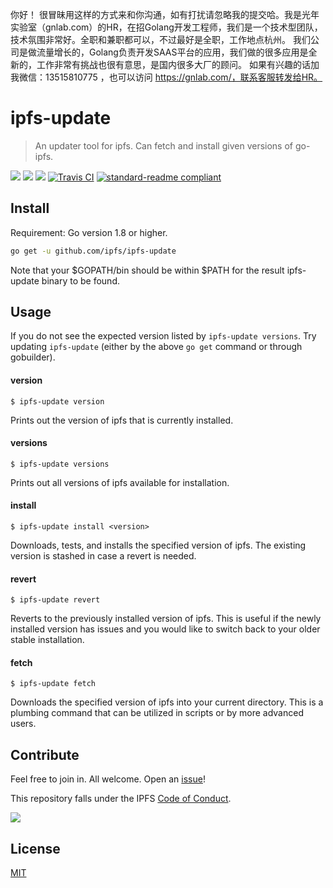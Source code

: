 你好！
很冒昧用这样的方式来和你沟通，如有打扰请忽略我的提交哈。我是光年实验室（gnlab.com）的HR，在招Golang开发工程师，我们是一个技术型团队，技术氛围非常好。全职和兼职都可以，不过最好是全职，工作地点杭州。
我们公司是做流量增长的，Golang负责开发SAAS平台的应用，我们做的很多应用是全新的，工作非常有挑战也很有意思，是国内很多大厂的顾问。
如果有兴趣的话加我微信：13515810775  ，也可以访问 https://gnlab.com/，联系客服转发给HR。
# ipfs-update

> An updater tool for ipfs. Can fetch and install given versions of go-ipfs.

[![](https://img.shields.io/badge/made%20by-Protocol%20Labs-blue.svg?style=flat-square)](http://ipn.io)
[![](https://img.shields.io/badge/project-IPFS-blue.svg?style=flat-square)](http://ipfs.io/)
[![](https://img.shields.io/badge/freenode-%23ipfs-blue.svg?style=flat-square)](http://webchat.freenode.net/?channels=%23ipfs)
[![Travis CI](https://travis-ci.org/ipfs/ipfs-update.svg?branch=master)](https://travis-ci.org/ipfs/ipfs-update)
[![standard-readme compliant](https://img.shields.io/badge/standard--readme-OK-green.svg?style=flat-square)](https://github.com/RichardLitt/standard-readme)

## Install

Requirement: Go version 1.8 or higher.

```sh
go get -u github.com/ipfs/ipfs-update
```
Note that your $GOPATH/bin should be within $PATH for the result ipfs-update binary to be found.

## Usage

If you do not see the expected version listed by `ipfs-update versions`. Try updating
`ipfs-update` (either by the above `go get` command or through gobuilder).

#### version

`$ ipfs-update version`

Prints out the version of ipfs that is currently installed.

#### versions

`$ ipfs-update versions`

Prints out all versions of ipfs available for installation.

#### install

`$ ipfs-update install <version>`

Downloads, tests, and installs the specified version
of ipfs. The existing version is stashed in case a revert is needed.

#### revert

`$ ipfs-update revert`

Reverts to the previously installed version of ipfs. This
is useful if the newly installed version has issues and you would like to switch
back to your older stable installation.

#### fetch

`$ ipfs-update fetch`

Downloads the specified version of ipfs into your current
directory. This is a plumbing command that can be utilized in scripts or by
more advanced users.

## Contribute

Feel free to join in. All welcome. Open an [issue](https://github.com/ipfs/ipfs-update/issues)!

This repository falls under the IPFS [Code of Conduct](https://github.com/ipfs/community/blob/master/code-of-conduct.md).

[![](https://cdn.rawgit.com/jbenet/contribute-ipfs-gif/master/img/contribute.gif)](https://github.com/ipfs/community/blob/master/contributing.md)

## License

[MIT](LICENSE)


